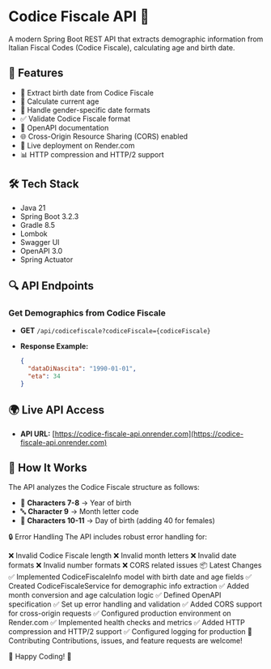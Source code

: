 # Codice Fiscale API 🎯

A modern Spring Boot REST API that extracts demographic information from Italian Fiscal Codes (Codice Fiscale), calculating age and birth date.

## 🚀 Features
- 📅 Extract birth date from Codice Fiscale
- 🎂 Calculate current age
- 🚻 Handle gender-specific date formats
- ✅ Validate Codice Fiscale format
- 📖 OpenAPI documentation
- 🌐 Cross-Origin Resource Sharing (CORS) enabled
- 🚀 Live deployment on Render.com
- 📊 HTTP compression and HTTP/2 support

## 🛠 Tech Stack
- Java 21
- Spring Boot 3.2.3
- Gradle 8.5
- Lombok
- Swagger UI
- OpenAPI 3.0
- Spring Actuator

## 🔍 API Endpoints

### Get Demographics from Codice Fiscale
- **GET** `/api/codicefiscale?codiceFiscale={codiceFiscale}`
- **Response Example:**
  
  ```json
  {
    "dataDiNascita": "1990-01-01",
    "eta": 34
  }
  ```

## 🌍 Live API Access
- **API URL:** [https://codice-fiscale-api.onrender.com](https://codice-fiscale-api.onrender.com)

## 🔧 How It Works

The API analyzes the Codice Fiscale structure as follows:

- 📌 **Characters 7-8** → Year of birth
- 🔤 **Character 9** → Month letter code
- 🔢 **Characters 10-11** → Day of birth (adding 40 for females)

🔒 Error Handling
The API includes robust error handling for:

❌ Invalid Codice Fiscale length
❌ Invalid month letters
❌ Invalid date formats
❌ Invalid number formats
❌ CORS related issues
📦 Latest Changes
✅ Implemented CodiceFiscaleInfo model with birth date and age fields
✅ Created CodiceFiscaleService for demographic info extraction
✅ Added month conversion and age calculation logic
✅ Defined OpenAPI specification
✅ Set up error handling and validation
✅ Added CORS support for cross-origin requests
✅ Configured production environment on Render.com
✅ Implemented health checks and metrics
✅ Added HTTP compression and HTTP/2 support
✅ Configured logging for production
🤝 Contributing
Contributions, issues, and feature requests are welcome!

🎯 Happy Coding! 🚀
